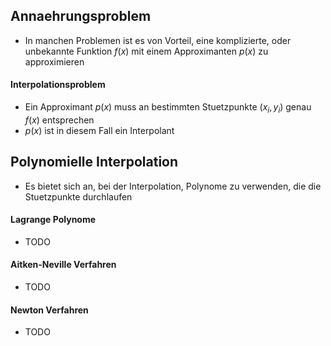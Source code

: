 ## Annaehrungsproblem
- In manchen Problemen ist es von Vorteil, eine komplizierte, oder unbekannte Funktion $f(x)$ mit einem Approximanten $p(x)$ zu approximieren
#### Interpolationsproblem
- Ein Approximant $p(x)$ muss an bestimmten Stuetzpunkte $(x_i, y_i)$ genau $f(x)$ entsprechen
- $p(x)$ ist in diesem Fall ein Interpolant
## Polynomielle Interpolation
- Es bietet sich an, bei der Interpolation, Polynome zu verwenden, die die Stuetzpunkte durchlaufen
#### Lagrange Polynome
- TODO
#### Aitken-Neville Verfahren
- TODO
#### Newton Verfahren
- TODO